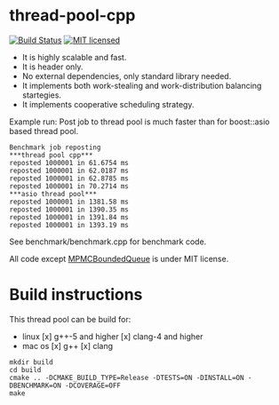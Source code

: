 thread-pool-cpp
=================
[![Build Status](https://travis-ci.org/warchant/thread-pool-cpp.svg?branch=master)](https://travis-ci.org/inkooboo/thread-pool-cpp)
[![MIT licensed](https://img.shields.io/badge/license-MIT-blue.svg)](./LICENSE)

 * It is highly scalable and fast.
 * It is header only.
 * No external dependencies, only standard library needed.
 * It implements both work-stealing and work-distribution balancing startegies.
 * It implements cooperative scheduling strategy.

Example run:
Post job to thread pool is much faster than for boost::asio based thread pool.

    Benchmark job reposting
    ***thread pool cpp***
    reposted 1000001 in 61.6754 ms
    reposted 1000001 in 62.0187 ms
    reposted 1000001 in 62.8785 ms
    reposted 1000001 in 70.2714 ms
    ***asio thread pool***
    reposted 1000001 in 1381.58 ms
    reposted 1000001 in 1390.35 ms
    reposted 1000001 in 1391.84 ms
    reposted 1000001 in 1393.19 ms

See benchmark/benchmark.cpp for benchmark code.

All code except [MPMCBoundedQueue](https://github.com/inkooboo/thread-pool-cpp/blob/master/include/thread_pool/mpmc_bounded_queue.hpp)
is under MIT license.

# Build instructions

This thread pool can be build for:
- linux
    [x] g++-5 and higher
    [x] clang-4 and higher
- mac os
    [x] g++
    [x] clang

```
mkdir build
cd build
cmake .. -DCMAKE_BUILD_TYPE=Release -DTESTS=ON -DINSTALL=ON -DBENCHMARK=ON -DCOVERAGE=OFF
make
```
